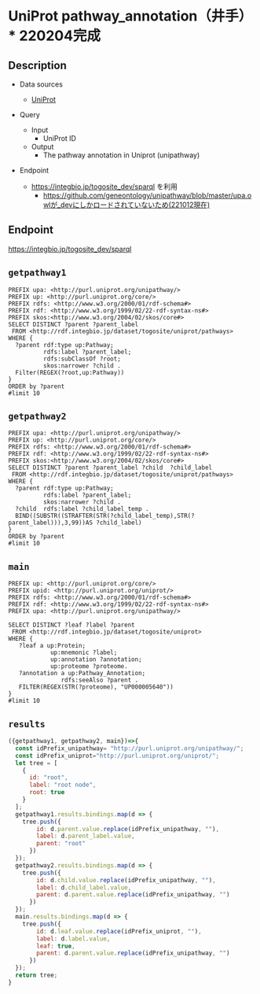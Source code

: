 # UniProt pathway_annotation（井手）* 220204完成

## Description

- Data sources
    - [UniProt](https://www.uniprot.org/)

- Query
    - Input
        - UniProt ID
    - Output
        - The pathway annotation in Uniprot (unipathway)
        
- Endpoint
    - https://integbio.jp/togosite_dev/sparql を利用
        - https://github.com/geneontology/unipathway/blob/master/upa.owlが_devにしかロードされていないため(221012現在)


## Endpoint
https://integbio.jp/togosite_dev/sparql

## `getpathway1`
```sparql
PREFIX upa: <http://purl.uniprot.org/unipathway/>
PREFIX up: <http://purl.uniprot.org/core/>
PREFIX rdfs: <http://www.w3.org/2000/01/rdf-schema#>
PREFIX rdf: <http://www.w3.org/1999/02/22-rdf-syntax-ns#>
PREFIX skos:<http://www.w3.org/2004/02/skos/core#>
SELECT DISTINCT ?parent ?parent_label 
 FROM <http://rdf.integbio.jp/dataset/togosite/uniprot/pathways>
WHERE {
  ?parent rdf:type up:Pathway;
          rdfs:label ?parent_label;  
          rdfs:subClassOf ?root;
          skos:narrower ?child .     
  Filter(REGEX(?root,up:Pathway))
}
ORDER by ?parent
#limit 10
```

## `getpathway2`
```sparql
PREFIX upa: <http://purl.uniprot.org/unipathway/>
PREFIX up: <http://purl.uniprot.org/core/>
PREFIX rdfs: <http://www.w3.org/2000/01/rdf-schema#>
PREFIX rdf: <http://www.w3.org/1999/02/22-rdf-syntax-ns#>
PREFIX skos:<http://www.w3.org/2004/02/skos/core#>
SELECT DISTINCT ?parent ?parent_label ?child  ?child_label 
 FROM <http://rdf.integbio.jp/dataset/togosite/uniprot/pathways>
WHERE {
  ?parent rdf:type up:Pathway;
          rdfs:label ?parent_label;  
          skos:narrower ?child .    
  ?child  rdfs:label ?child_label_temp .
  BIND((SUBSTR((STRAFTER(STR(?child_label_temp),STR(?parent_label))),3,99))AS ?child_label)
}
ORDER by ?parent
#limit 10
```

## `main`
```sparql
PREFIX up: <http://purl.uniprot.org/core/>
PREFIX upid: <http://purl.uniprot.org/uniprot/>
PREFIX rdfs: <http://www.w3.org/2000/01/rdf-schema#>
PREFIX rdf: <http://www.w3.org/1999/02/22-rdf-syntax-ns#>
PREFIX upa: <http://purl.uniprot.org/unipathway/>

SELECT DISTINCT ?leaf ?label ?parent  
 FROM <http://rdf.integbio.jp/dataset/togosite/uniprot>
WHERE {
   ?leaf a up:Protein;
            up:mnemonic ?label;
            up:annotation ?annotation;
            up:proteome ?proteome.
   ?annotation a up:Pathway_Annotation;
               rdfs:seeAlso ?parent .
   FILTER(REGEX(STR(?proteome), "UP000005640"))
}
#limit 10
```

## `results`

```javascript
({getpathway1, getpathway2, main})=>{
  const idPrefix_unipathway= "http://purl.uniprot.org/unipathway/";
  const idPrefix_uniprot="http://purl.uniprot.org/uniprot/";
  let tree = [
    {
      id: "root",
      label: "root node",
      root: true
    }
  ];
  getpathway1.results.bindings.map(d => {
    tree.push({
        id: d.parent.value.replace(idPrefix_unipathway, ""),
        label: d.parent_label.value,
        parent: "root"
      })
  });
  getpathway2.results.bindings.map(d => {
    tree.push({
        id: d.child.value.replace(idPrefix_unipathway, ""),
        label: d.child_label.value,
        parent: d.parent.value.replace(idPrefix_unipathway, "")
      })
  });
  main.results.bindings.map(d => {
    tree.push({
        id: d.leaf.value.replace(idPrefix_uniprot, ""),
        label: d.label.value,
        leaf: true,
        parent: d.parent.value.replace(idPrefix_unipathway, "")
      })
  });
  return tree;
}
```